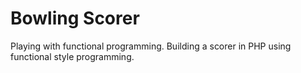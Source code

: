 # Bowling Scorer
Playing with functional programming. Building a scorer in PHP using 
functional style programming. 